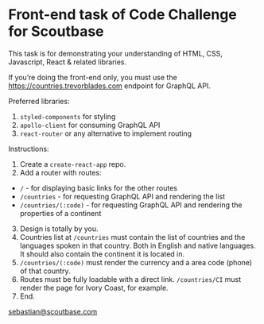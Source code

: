 # Front-end task of Code Challenge for Scoutbase

This task is for demonstrating your understanding of HTML, CSS, Javascript, React & related libraries.

If you’re doing the front-end only, you must use the https://countries.trevorblades.com endpoint for GraphQL API.

Preferred libraries:

1. `styled-components` for styling
2. `apollo-client` for consuming GraphQL API
3. `react-router` or any alternative to implement routing

Instructions:

1. Create a `create-react-app` repo.
2. Add a router with routes:

- `/` - for displaying basic links for the other routes
- `/countries` - for requesting GraphQL API and rendering the list
- `/countries/(:code)` - for requesting GraphQL API and rendering the properties of a continent

3. Design is totally by you.
4. Countries list at `/countries` must contain the list of countries and the languages spoken in that country. Both in English and native languages. It should also contain the continent it is located in.
5. `/countries/(:code)` must render the currency and a area code (phone) of that country.
6. Routes must be fully loadable with a direct link. `/countries/CI` must render the page for Ivory Coast, for example.
7. End.

sebastian@scoutbase.com
